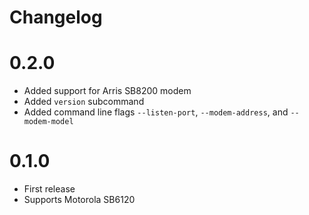 # Changelog

# 0.2.0
* Added support for Arris SB8200 modem
* Added `version` subcommand
* Added command line flags `--listen-port`, `--modem-address`, and `--modem-model`

# 0.1.0

* First release
* Supports Motorola SB6120
